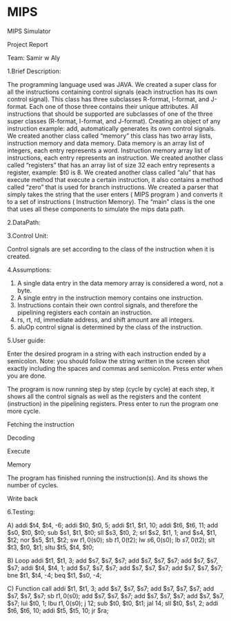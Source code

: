 # MIPS
MIPS Simulator


Project Report 

Team: Samir w Aly

























1.Brief Description:

The programming language used was JAVA.
We created a super class for all the instructions containing control signals (each instruction has its own control signal). This class has three subclasses R-format, I-format, and J-format. Each one of those three contains their unique attributes. All instructions that should be supported are subclasses of one of the three super classes (R-format, I-format, and J-format). Creating an object of any instruction example: add, automatically generates its own control signals. We created another class called “memory” this class has two array lists, instruction memory and data memory. Data memory is an array list of integers, each entry represents a word. Instruction memory array list of instructions, each entry represents an instruction. We created another class called “registers” that has an array list of size 32 each entry represents a register, example: $t0 is 8. We created another class called “alu” that has execute method that execute a certain instruction, it also contains a method called “zero” that is used for branch instructions. We created a parser that simply takes the string that the user enters ( MIPS program ) and converts it to a set of instructions ( Instruction Memory). The “main” class is the one that uses all these components to simulate the mips data path.















2.DataPath:








3.Control Unit:

Control signals are set according to the class of the instruction when it is created.








4.Assumptions:

1) A single data entry in the data memory array is considered a word, not a byte.
2) A single entry in the instruction memory contains one instruction.
3) Instructions contain their own control signals, and therefore the pipelining registers each contain an instruction.
4) rs, rt, rd, immediate address, and shift amount are all integers.
5) aluOp control signal is determined by the class of the instruction. 






















5.User guide:

Enter the desired program in a string with each instruction ended by a semicolon. Note: you should follow the string written in the screen shot exactly including the spaces and commas and semicolon. Press enter when you are done.














The program is now running step by step (cycle by cycle) at each step, it shows all the control signals as well as the registers and the content (instruction) in the pipelining registers. Press enter to run the program one more cycle.


Fetching the instruction 















Decoding 


















Execute




















Memory



















The program has finished running the instruction(s). And its shows the number of cycles.


Write back
















6.Testing:

A)
addi $t4, $t4, -6; addi $t0, $t0, 5; addi $t1, $t1, 10; addi $t6, $t6, 11; add $s0, $t0, $t0; sub $s1, $t1, $t0; sll $s3, $t0, 2; srl $s2, $t1, 1; and $s4, $t1, $t2; nor $s5, $t1, $t2; sw $t1, 0($s0); sb $t1, 0($t2); lw $s6, 0($s0); lb $s7, 0($t2); slt $t3, $t0, $t1; sltu $t5, $t4, $t0;

B) Loop
addi $t1, $t1, 3; add $s7, $s7, $s7; add $s7, $s7, $s7; add $s7, $s7, $s7; addi $t4, $t4, 1; add $s7, $s7, $s7; add $s7, $s7, $s7; add $s7, $s7, $s7; bne $t1, $t4, -4; beq $t1, $s0, -4;

C) Function call
addi $t1, $t1, 3; add $s7, $s7, $s7; add $s7, $s7, $s7; add $s7, $s7, $s7; sb $t1, 0($s0); add $s7, $s7, $s7; add $s7, $s7, $s7; add $s7, $s7, $s7; lui $t0, 1; lbu $t1, 0($s0); j 12; sub $t0, $t0, $t1; jal 14; sll $t0, $s1, 2; addi $t6, $t6, 10; addi $t5, $t5, 10; jr $ra;